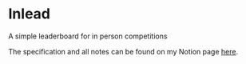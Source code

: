 # Inlead
A simple leaderboard for in person competitions

The specification and all notes can be found on my Notion page [here](https://sparkly-caraway-904.notion.site/Inlead-b3afe35d11894a82b7c7dee69e5e3cd3).